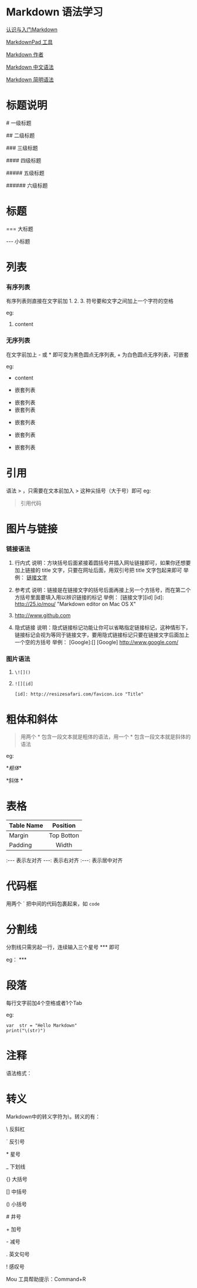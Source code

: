 # Markdown 语法学习
[认识与入门Markdown](http://sspai.com/25137)

[MarkdownPad 工具](http://www.markdownpad.com/)

[Markdown 作者](http://daringfireball.net/projects/markdown/syntax)

[Markdown 中文语法](http://wowubuntu.com/markdown/)

[Markdown 简明语法](http://ibruce.info/2013/11/26/markdown/)


# 标题说明  <!--Atx方式-->
\# 一级标题

\## 二级标题

\### 三级标题

\#### 四级标题

\##### 五级标题

\###### 六级标题

# 标题 <!--Setext方式-->

\===  大标题

\---  小标题


# 列表
### 有序列表
有序列表则直接在文字前加 1. 2. 3. 符号要和文字之间加上一个字符的空格

eg:

1. content

### 无序列表
在文字前加上 - 或 * 即可变为黑色圆点无序列表, + 为白色圆点无序列表，可嵌套

eg:

- content

- 嵌套列表
 + 嵌套列表
 + 嵌套列表
  - 嵌套列表
   * 嵌套列表
- 嵌套列表


# 引用

语法 \> ，只需要在文本前加入 > 这种尖括号（大于号）即可
eg:

> 引用代码


# 图片与链接

### 链接语法
1. 行内式
    说明：方块括号后面紧接着圆括号并插入网址链接即可，如果你还想要加上链接的 title 文字，只要在网址后面，用双引号把 title 文字包起来即可
    举例：
    [链接文字](http://25.io/mou/ "tutorial")

2. 参考式 
    说明：链接是在链接文字的括号后面再接上另一个方括号，而在第二个方括号里面要填入用以辨识链接的标记
    举例：
    [链接文字][id] 
    [id]: http://25.io/mou/ "Markdown editor on Mac OS X"

3. <http://www.github.com> <!--自动链接-->

4. 隐式链接
   说明：隐式链接标记功能让你可以省略指定链接标记，这种情形下，链接标记会视为等同于链接文字，要用隐式链接标记只要在链接文字后面加上一个空的方括号
   举例：
   [Google]:[]
   [Google] http://www.google.com/

### 图片语法

1. `\![]()`

2. `![][id]` <!--Reference 方式-->

   `[id]: http://resizesafari.com/favicon.ico "Title"`



# 粗体和斜体
> 用两个 * 包含一段文本就是粗体的语法，用一个 * 包含一段文本就是斜体的语法

eg:

\**粗体**

\*斜体 *


# 表格
|Table Name | Position  |
|-----------|:---------:|
|Margin     | Top Botton|
|Padding    | Width     |

:--- 表示左对齐
---: 表示右对齐
:---: 表示居中对齐


# 代码框
用两个 \` 把中间的代码包裹起来，如 `code`



# 分割线
分割线只需另起一行，连续输入三个星号 *** 即可

eg： \***

# 段落
每行文字前加4个空格或者1个Tab

eg:

    var  str = "Hello Markdown"
    print("\(str)")

# 注释
语法格式：
    <!-- -->

# 转义
Markdown中的转义字符为\，转义的有：

\\ 反斜杠

\` 反引号

\* 星号

\_ 下划线

\{\} 大括号

\[\] 中括号

\(\) 小括号

\# 井号

\+ 加号

\- 减号

\. 英文句号

\! 感叹号

Mou 工具帮助提示：Command+R
